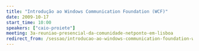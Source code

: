 ```yaml
---
title: "Introdução ao Windows Communication Foundation (WCF)"
date: 2009-10-17
start_time: 10:00
speakers: ["caio-proiete"]
meeting: 3a-reuniao-presencial-da-comunidade-netponto-em-lisboa
redirect_from: /sessao/introducao-ao-windows-communication-foundation-wcf/
---
```



